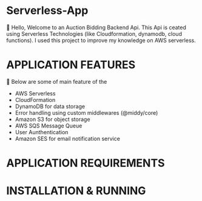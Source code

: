 # Serverless-App

👋 Hello, Welcome to an Auction Bidding Backend Api. This Api is ceated using Serverless Technologies (like Cloudformation, dynamodb, cloud functions). I used this project to improve my knowledge on AWS serverless.

# APPLICATION FEATURES

🎉 Below are some of main feature of the 

 - AWS Serverless
 -  CloudFormation
 -  DynamoDB for data storage
 -  Error handling using custom middlewares (@middy/core)
 -  Amazon S3 for object storage
 - AWS SQS Message Queue 
 - User Aunthentication
 - Amazon SES for email notification service

# APPLICATION REQUIREMENTS

# INSTALLATION & RUNNING
